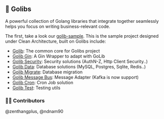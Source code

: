 ## 🍿 Golibs

A powerful collection of Golang libraries that integrate together seamlessly helps you focus on writing business-relevant code.

The first, take a look our [golib-sample](https://github.com/golibs-starter/golib-sample). 
This is the sample project designed under Clean Architecture, built on Golibs include:

- [Golib](https://github.com/golibs-starter/golib): The common core for Golibs project
- [Golib Gin](https://github.com/golibs-starter/golib-gin): A Gin Wrapper to adapt with GoLib
- [Golib Security](https://github.com/golibs-starter/golib-security): Security solutions (AuthN-Z, Http Client Security..)
- [Golib Data](https://github.com/golibs-starter/golib-data): Database solutions (MySQL, Postgres, Sqlite, Redis..)
- [Golib Migrate](https://github.com/golibs-starter/golib-migrate): Database migration
- [Golib Message Bus](https://github.com/golibs-starter/golib-message-bus): Message Adapter (Kafka is now support)
- [Golib Cron](https://github.com/golibs-starter/golib-cron): Cron Job solution
- [Golib Test](https://github.com/golibs-starter/golib-test): Testing utils

### 👩‍💻 Contributors

@zenthangplus, @ndnam90

